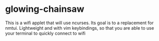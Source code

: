 # glowing-chainsaw
This is a wifi applet that will use ncurses. Its goal is to a replacement for nmtui. Lightweight and with vim keybindings, so that you are able to use your terminal to quickly connect to wifi
